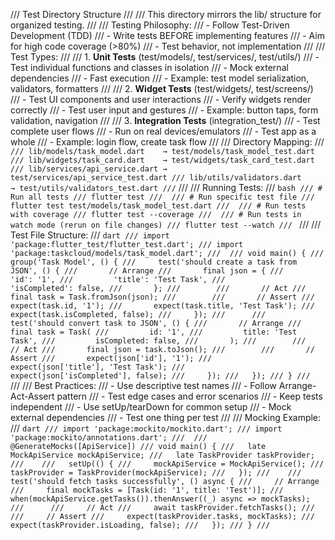 /// Test Directory Structure
/// 
/// This directory mirrors the lib/ structure for organized testing.
/// 
/// Testing Philosophy:
/// - Follow Test-Driven Development (TDD)
/// - Write tests BEFORE implementing features
/// - Aim for high code coverage (>80%)
/// - Test behavior, not implementation
/// 
/// Test Types:
/// 
/// 1. **Unit Tests** (test/models/, test/services/, test/utils/)
///    - Test individual functions and classes in isolation
///    - Mock external dependencies
///    - Fast execution
///    - Example: test model serialization, validators, formatters
/// 
/// 2. **Widget Tests** (test/widgets/, test/screens/)
///    - Test UI components and user interactions
///    - Verify widgets render correctly
///    - Test user input and gestures
///    - Example: button taps, form validation, navigation
/// 
/// 3. **Integration Tests** (integration_test/)
///    - Test complete user flows
///    - Run on real devices/emulators
///    - Test app as a whole
///    - Example: login flow, create task flow
/// 
/// Directory Mapping:
/// ```
/// lib/models/task_model.dart    → test/models/task_model_test.dart
/// lib/widgets/task_card.dart    → test/widgets/task_card_test.dart
/// lib/services/api_service.dart → test/services/api_service_test.dart
/// lib/utils/validators.dart     → test/utils/validators_test.dart
/// ```
/// 
/// Running Tests:
/// ```bash
/// # Run all tests
/// flutter test
/// 
/// # Run specific test file
/// flutter test test/models/task_model_test.dart
/// 
/// # Run tests with coverage
/// flutter test --coverage
/// 
/// # Run tests in watch mode (rerun on file changes)
/// flutter test --watch
/// ```
/// 
/// Test File Structure:
/// ```dart
/// import 'package:flutter_test/flutter_test.dart';
/// import 'package:taskcloud/models/task_model.dart';
/// 
/// void main() {
///   group('Task Model', () {
///     test('should create a task from JSON', () {
///       // Arrange
///       final json = {
///         'id': '1',
///         'title': 'Test Task',
///         'isCompleted': false,
///       };
///       
///       // Act
///       final task = Task.fromJson(json);
///       
///       // Assert
///       expect(task.id, '1');
///       expect(task.title, 'Test Task');
///       expect(task.isCompleted, false);
///     });
///     
///     test('should convert task to JSON', () {
///       // Arrange
///       final task = Task(
///         id: '1',
///         title: 'Test Task',
///         isCompleted: false,
///       );
///       
///       // Act
///       final json = task.toJson();
///       
///       // Assert
///       expect(json['id'], '1');
///       expect(json['title'], 'Test Task');
///       expect(json['isCompleted'], false);
///     });
///   });
/// }
/// ```
/// 
/// Best Practices:
/// - Use descriptive test names
/// - Follow Arrange-Act-Assert pattern
/// - Test edge cases and error scenarios
/// - Keep tests independent
/// - Use setUp/tearDown for common setup
/// - Mock external dependencies
/// - Test one thing per test
/// 
/// Mocking Example:
/// ```dart
/// import 'package:mockito/mockito.dart';
/// import 'package:mockito/annotations.dart';
/// 
/// @GenerateMocks([ApiService])
/// void main() {
///   late MockApiService mockApiService;
///   late TaskProvider taskProvider;
///   
///   setUp(() {
///     mockApiService = MockApiService();
///     taskProvider = TaskProvider(mockApiService);
///   });
///   
///   test('should fetch tasks successfully', () async {
///     // Arrange
///     final mockTasks = [Task(id: '1', title: 'Test')];
///     when(mockApiService.getTasks()).thenAnswer((_) async => mockTasks);
///     
///     // Act
///     await taskProvider.fetchTasks();
///     
///     // Assert
///     expect(taskProvider.tasks, mockTasks);
///     expect(taskProvider.isLoading, false);
///   });
/// }
/// ```
